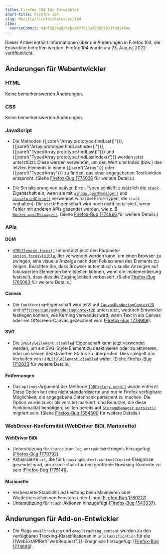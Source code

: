 ```yaml
---
title: Firefox 104 für Entwickler
short-title: Firefox 104
slug: Mozilla/Firefox/Releases/104
l10n:
  sourceCommit: 64df508685abcbc047f6c1a973505921fad1484e
---
```


Dieser Artikel enthält Informationen über die Änderungen in Firefox 104, die Entwickler betreffen werden. Firefox 104 wurde am 23. August 2022 veröffentlicht.

## Änderungen für Webentwickler

### HTML

Keine bemerkenswerten Änderungen.

### CSS

Keine bemerkenswerten Änderungen.

### JavaScript

- Die Methoden {{jsxref("Array.prototype.findLast()")}}, {{jsxref("Array.prototype.findLastIndex()")}}, {{jsxref("TypedArray.prototype.findLast()")}} und {{jsxref("TypedArray.prototype.findLastIndex()")}} werden jetzt unterstützt.
  Diese werden verwendet, um den Wert und Index (bzw.) des letzten Elements in einem {{jsxref("Array")}} oder {{jsxref("TypedArray")}} zu finden, das einer angegebenen Testfunktion entspricht.
  (Siehe [Firefox-Bug 1775026](https://bugzil.la/1775026) für weitere Details.)

- Die Serialisierung von [nativen Error-Typen](/de/docs/Web/JavaScript/Reference/Global_Objects/Error#error_types) schließt zusätzlich die [`stack`](/de/docs/Web/JavaScript/Reference/Global_Objects/Error/stack)-Eigenschaft ein, wenn sie mit [`window.postMessage()`](/de/docs/Web/API/Window/postMessage) und [`structuredClone()`](/de/docs/Web/API/Window/structuredClone) verwendet wird (bei Error-Typen, die `stack` enthalten).
  Die `stack`-Eigenschaft wird noch nicht serialisiert, wenn Fehler mit anderen APIs gesendet werden, wie z. B. [`Worker.postMessage()`](/de/docs/Web/API/Worker/postMessage).
  (Siehe [Firefox-Bug 1774866](https://bugzil.la/1774866) für weitere Details.)

### APIs

#### DOM

- [`HTMLElement.focus()`](/de/docs/Web/API/HTMLElement/focus) unterstützt jetzt den Parameter [`option.focusVisible`](/de/docs/Web/API/HTMLElement/focus#focusvisible), der verwendet werden kann, um einen Browser zu zwingen, eine visuelle Anzeige nach dem Fokussieren des Elements zu zeigen.
  Beachten Sie, dass Browser automatisch visuelle Anzeigen auf fokussierten Elementen bereitstellen können, wenn die Implementierung feststellt, dass dies die Zugänglichkeit verbessert.
  (Siehe [Firefox-Bug 1765083](https://bugzil.la/1765083) für weitere Details.)

#### Canvas

- Die `fontKerning`-Eigenschaft wird jetzt auf [`CanvasRenderingContext2D`](/de/docs/Web/API/CanvasRenderingContext2D/fontKerning) und [`OffscreenCanvasRenderingContext2D`](/de/docs/Web/API/OffscreenCanvasRenderingContext2D) unterstützt, wodurch Entwickler festlegen können, wie Kerning verwendet wird, wenn Text in ein Canvas oder ein Offscreen-Canvas gezeichnet wird ([Firefox-Bug 1778908](https://bugzil.la/1778908)).

#### SVG

- Die [`SVGStyleElement.disabled`](/de/docs/Web/API/SVGStyleElement/disabled)-Eigenschaft kann jetzt verwendet werden, um ein SVG-Style-Element zu deaktivieren oder zu aktivieren, oder um seinen deaktivierten Status zu überprüfen.
  Dies spiegelt das Verhalten von [`HTMLStyleElement.disabled`](/de/docs/Web/API/HTMLStyleElement/disabled) wider.
  (Siehe [Firefox-Bug 1712623](https://bugzil.la/1712623) für weitere Details.)

#### Entfernungen

- Das `options`-Argument der Methode [`IDBFactory.open()`](/de/docs/Web/API/IDBFactory/open) wurde entfernt.
  Diese Option bot eine nicht standardisierte und nur in Firefox verfügbare Möglichkeit, die angegebene Datenbank persistent zu machen.
  Die Option wurde zuvor als veraltet markiert, und Benutzer, die diese Funktionalität benötigen, sollten bereits auf [`StorageManager.persist()`](/de/docs/Web/API/StorageManager/persist) migriert sein.
  (Siehe [Firefox-Bug 1354500](https://bugzil.la/1354500) für weitere Details.)

### WebDriver-Konformität (WebDriver BiDi, Marionette)

#### WebDriver BiDi

- Unterstützung für `source` zum `log.entryAdded`-Ereignis hinzugefügt ([Firefox-Bug 1770792](https://bugzil.la/1770792)).
- Aktualisierte `url`, die für `browsingContext.contextCreated`-Ereignisse gesendet wird, um `about:blank` für neu geöffnete Browsing-Kontexte zu sein ([Firefox-Bug 1775141](https://bugzil.la/1775141)).

#### Marionette

- Verbesserte Stabilität und Leistung beim Minimieren oder Wiederherstellen von Fenstern unter Linux ([Firefox-Bug 1780212](https://bugzil.la/1780212)).
- Unterstützung für `touch`-Aktionen hinzugefügt ([Firefox-Bug 1543337](https://bugzil.la/1543337)).

## Änderungen für Add-on-Entwickler

- Die Flags `emailtracking` und `emailtracking_content` wurden zu den verfügbaren Tracking-Klassifikationen in `urlClassification` für die {{WebExtAPIRef("webRequest")}}-Ereignisse hinzugefügt ([Firefox-Bug 1773695](https://bugzil.la/1773695)).
